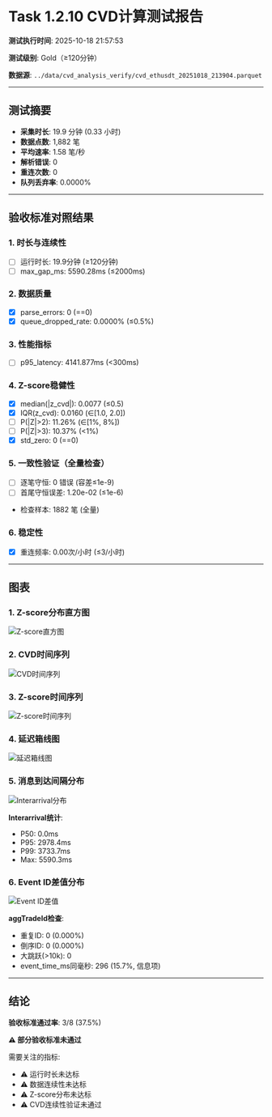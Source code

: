 # Task 1.2.10 CVD计算测试报告

**测试执行时间**: 2025-10-18 21:57:53

**测试级别**: Gold（≥120分钟）

**数据源**: `../data/cvd_analysis_verify/cvd_ethusdt_20251018_213904.parquet`

---

## 测试摘要

- **采集时长**: 19.9 分钟 (0.33 小时)
- **数据点数**: 1,882 笔
- **平均速率**: 1.58 笔/秒
- **解析错误**: 0
- **重连次数**: 0
- **队列丢弃率**: 0.0000%

---

## 验收标准对照结果

### 1. 时长与连续性
- [ ] 运行时长: 19.9分钟 (≥120分钟)
- [ ] max_gap_ms: 5590.28ms (≤2000ms)

### 2. 数据质量
- [x] parse_errors: 0 (==0)
- [x] queue_dropped_rate: 0.0000% (≤0.5%)

### 3. 性能指标
- [ ] p95_latency: 4141.877ms (<300ms)

### 4. Z-score稳健性
- [x] median(|z_cvd|): 0.0077 (≤0.5)
- [x] IQR(z_cvd): 0.0160 (∈[1.0, 2.0])
- [ ] P(|Z|>2): 11.26% (∈[1%, 8%])
- [ ] P(|Z|>3): 10.37% (<1%)
- [x] std_zero: 0 (==0)

### 5. 一致性验证（全量检查）
- [ ] 逐笔守恒: 0 错误 (容差≤1e-9)
- [ ] 首尾守恒误差: 1.20e-02 (≤1e-6)
- 检查样本: 1882 笔 (全量)

### 6. 稳定性
- [x] 重连频率: 0.00次/小时 (≤3/小时)

---

## 图表

### 1. Z-score分布直方图
![Z-score直方图](../../figs_cvd_analysis_verify/hist_z.png)

### 2. CVD时间序列
![CVD时间序列](../../figs_cvd_analysis_verify/cvd_timeseries.png)

### 3. Z-score时间序列
![Z-score时间序列](../../figs_cvd_analysis_verify/z_timeseries.png)

### 4. 延迟箱线图
![延迟箱线图](../../figs_cvd_analysis_verify/latency_box.png)

### 5. 消息到达间隔分布
![Interarrival分布](../../figs_cvd_analysis_verify/interarrival_hist.png)

**Interarrival统计**:
- P50: 0.0ms
- P95: 2978.4ms
- P99: 3733.7ms
- Max: 5590.3ms

### 6. Event ID差值分布
![Event ID差值](../../figs_cvd_analysis_verify/event_id_diff.png)

**aggTradeId检查**:
- 重复ID: 0 (0.000%)
- 倒序ID: 0 (0.000%)
- 大跳跃(>10k): 0
- event_time_ms同毫秒: 296 (15.7%, 信息项)

---

## 结论

**验收标准通过率**: 3/8 (37.5%)

**⚠️ 部分验收标准未通过**

需要关注的指标:
- ⚠️ 运行时长未达标
- ⚠️ 数据连续性未达标
- ⚠️ Z-score分布未达标
- ⚠️ CVD连续性验证未通过
